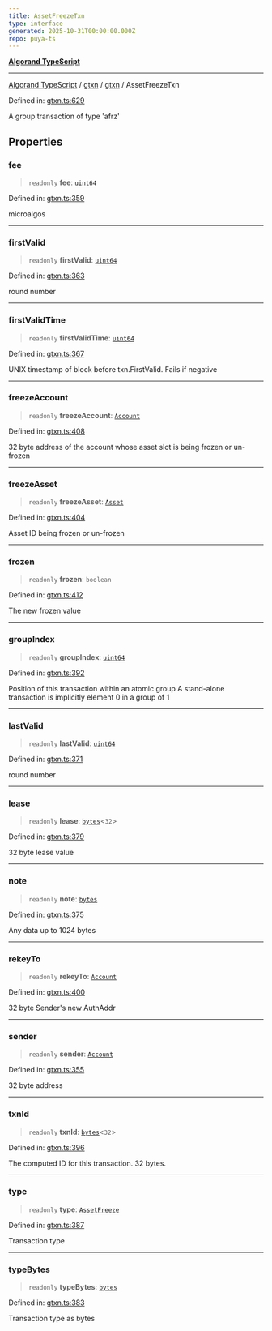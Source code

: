 ```yaml
---
title: AssetFreezeTxn
type: interface
generated: 2025-10-31T00:00:00.000Z
repo: puya-ts
---
```


[**Algorand TypeScript**](docs/_md/README)

---

[Algorand TypeScript](docs/_md/modules) / [gtxn](/reference/algorand-typescript/api/gtxn/readme/) / [gtxn](/reference/algorand-typescript/api/gtxn/namespaces/gtxn/readme/) / AssetFreezeTxn

Defined in: [gtxn.ts:629](https://github.com/algorandfoundation/puya-ts/blob/main/packages/algo-ts/src/gtxn.ts#L629)

A group transaction of type 'afrz'

## Properties

### fee

> `readonly` **fee**: [`uint64`](/reference/algorand-typescript/api/index/type-aliases/uint64/)

Defined in: [gtxn.ts:359](https://github.com/algorandfoundation/puya-ts/blob/main/packages/algo-ts/src/gtxn.ts#L359)

microalgos

---

### firstValid

> `readonly` **firstValid**: [`uint64`](/reference/algorand-typescript/api/index/type-aliases/uint64/)

Defined in: [gtxn.ts:363](https://github.com/algorandfoundation/puya-ts/blob/main/packages/algo-ts/src/gtxn.ts#L363)

round number

---

### firstValidTime

> `readonly` **firstValidTime**: [`uint64`](/reference/algorand-typescript/api/index/type-aliases/uint64/)

Defined in: [gtxn.ts:367](https://github.com/algorandfoundation/puya-ts/blob/main/packages/algo-ts/src/gtxn.ts#L367)

UNIX timestamp of block before txn.FirstValid. Fails if negative

---

### freezeAccount

> `readonly` **freezeAccount**: [`Account`](/reference/algorand-typescript/api/index/type-aliases/account/)

Defined in: [gtxn.ts:408](https://github.com/algorandfoundation/puya-ts/blob/main/packages/algo-ts/src/gtxn.ts#L408)

32 byte address of the account whose asset slot is being frozen or un-frozen

---

### freezeAsset

> `readonly` **freezeAsset**: [`Asset`](/reference/algorand-typescript/api/index/type-aliases/asset/)

Defined in: [gtxn.ts:404](https://github.com/algorandfoundation/puya-ts/blob/main/packages/algo-ts/src/gtxn.ts#L404)

Asset ID being frozen or un-frozen

---

### frozen

> `readonly` **frozen**: `boolean`

Defined in: [gtxn.ts:412](https://github.com/algorandfoundation/puya-ts/blob/main/packages/algo-ts/src/gtxn.ts#L412)

The new frozen value

---

### groupIndex

> `readonly` **groupIndex**: [`uint64`](/reference/algorand-typescript/api/index/type-aliases/uint64/)

Defined in: [gtxn.ts:392](https://github.com/algorandfoundation/puya-ts/blob/main/packages/algo-ts/src/gtxn.ts#L392)

Position of this transaction within an atomic group
A stand-alone transaction is implicitly element 0 in a group of 1

---

### lastValid

> `readonly` **lastValid**: [`uint64`](/reference/algorand-typescript/api/index/type-aliases/uint64/)

Defined in: [gtxn.ts:371](https://github.com/algorandfoundation/puya-ts/blob/main/packages/algo-ts/src/gtxn.ts#L371)

round number

---

### lease

> `readonly` **lease**: [`bytes`](/reference/algorand-typescript/api/index/type-aliases/bytes/)\<`32`\>

Defined in: [gtxn.ts:379](https://github.com/algorandfoundation/puya-ts/blob/main/packages/algo-ts/src/gtxn.ts#L379)

32 byte lease value

---

### note

> `readonly` **note**: [`bytes`](/reference/algorand-typescript/api/index/type-aliases/bytes/)

Defined in: [gtxn.ts:375](https://github.com/algorandfoundation/puya-ts/blob/main/packages/algo-ts/src/gtxn.ts#L375)

Any data up to 1024 bytes

---

### rekeyTo

> `readonly` **rekeyTo**: [`Account`](/reference/algorand-typescript/api/index/type-aliases/account/)

Defined in: [gtxn.ts:400](https://github.com/algorandfoundation/puya-ts/blob/main/packages/algo-ts/src/gtxn.ts#L400)

32 byte Sender's new AuthAddr

---

### sender

> `readonly` **sender**: [`Account`](/reference/algorand-typescript/api/index/type-aliases/account/)

Defined in: [gtxn.ts:355](https://github.com/algorandfoundation/puya-ts/blob/main/packages/algo-ts/src/gtxn.ts#L355)

32 byte address

---

### txnId

> `readonly` **txnId**: [`bytes`](/reference/algorand-typescript/api/index/type-aliases/bytes/)\<`32`\>

Defined in: [gtxn.ts:396](https://github.com/algorandfoundation/puya-ts/blob/main/packages/algo-ts/src/gtxn.ts#L396)

The computed ID for this transaction. 32 bytes.

---

### type

> `readonly` **type**: [`AssetFreeze`](/reference/algorand-typescript/api/index/enumerations/transactiontype/#assetfreeze)

Defined in: [gtxn.ts:387](https://github.com/algorandfoundation/puya-ts/blob/main/packages/algo-ts/src/gtxn.ts#L387)

Transaction type

---

### typeBytes

> `readonly` **typeBytes**: [`bytes`](/reference/algorand-typescript/api/index/type-aliases/bytes/)

Defined in: [gtxn.ts:383](https://github.com/algorandfoundation/puya-ts/blob/main/packages/algo-ts/src/gtxn.ts#L383)

Transaction type as bytes

